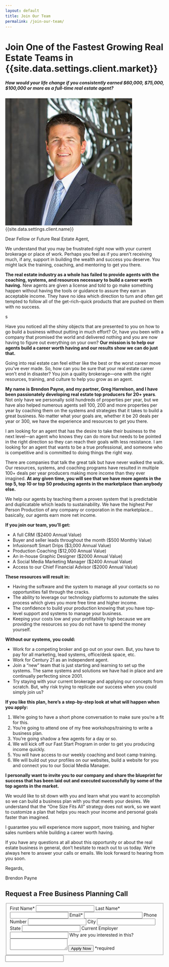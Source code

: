 ```yaml
---
layout: default
title: Join Our Team
permalink: /join-our-team/
---
```


<div class="join-our-team">
<h1 class="join-us">Join One of the Fastest Growing Real Estate Teams in {{site.data.settings.client.market}}</h1>
<h5 class="join-us-subtitle">How would your life change if you consistently earned $60,000, $75,000, $100,000 or more as a full-time real estate agent?</h5>
<div class="recruiting-photo">
<span class="client-image-container">
<img src="/img/headshot.JPG" alt="{{site.data.settings.client.name}}" class="client-image"/>
</span>
<figcaption class="caption">{{site.data.settings.client.name}}</figcaption>
</div>


<p>Dear Fellow or Future Real Estate Agent,</p>

<p>We understand that you may be frustrated right now with your current brokerage or place of work. Perhaps you feel as if you aren’t receiving much, if any, support in building the wealth and success you deserve. You might lack the training, coaching, and mentoring to get you there.</p>

<p><strong>The real estate industry as a whole has failed to provide agents with the coaching, systems, and resources necessary to build a career worth having.</strong> New agents are given a license and told to go make something happen without having the tools or guidance to assure they earn an acceptable income. They have no idea which direction to turn and often get tempted to follow all of the get-rich-quick products that are pushed on them with no success.</p>
s
<p>Have you noticed all the shiny objects that are presented to you on how to go build a business without putting in much effort? Or, have you been with a company that promised the world and delivered nothing and you are now having to figure out everything on your own? <strong>Our mission is to help our agents build a career worth having and our results show we can do just that.</strong></p>

<p>Going into real estate can feel either like the best or the worst career move you’ve ever made. So, how can you be sure that your real estate career won’t end in disaster? You join a quality brokerage—one with the right resources, training, and culture to help you grow as an agent.</p>

<p><strong>My name is Brendon Payne, and my partner, Greg Harrelson, and I have been passionately developing real estate top producers for 20+ years</strong>. Not only have we personally sold hundreds of properties per year, but we have also helped numerous agents sell 100, 200 and more properties per year by coaching them on the systems and strategies that it takes to build a great business. No matter what your goals are, whether it be 20 deals per year or 300, we have the experience and resources to get you there.</p>

<p>I am looking for an agent that has the desire to take their business to the next level—an agent who knows they can do more but needs to be pointed in the right direction so they can reach their goals with less resistance. I am looking for an agent that wants to be a true professional, and someone who is competitive and is committed to doing things the right way.</p>

<p>There are companies that talk the great talk but have never walked the walk. Our resources, systems, and coaching programs have resulted in multiple 100+ deals per year producers making more income than they ever imagined. <strong>At any given time, you will see that we have more agents in the top 5, top 10 or top 50 producing agents in the marketplace than anybody else.</strong></p>

<p>We help our agents by teaching them a proven system that is predictable and duplicatable which leads to sustainability. We have the highest Per Person Production of any company or corporation in the marketplace…basically, our agents earn more net income.</p>

<p><strong>If you join our team, you’ll get:</strong>
<ul class="indent">
<li>A full CRM ($2400 Annual Value) </li>
<li>Buyer and seller leads throughout the month ($500 Monthly Value) </li>
<li>Infusionsoft Smart Drips ($3,000 Annual Value) </li>
<li>Production Coaching ($12,000 Annual Value)</li>
<li>An in-house Graphic Designer ($2000 Annual Value)</li>
<li>A Social Media Marketing Manager ($2400 Annual Value)</li>
<li>Access to our Chief Financial Advisor ($2000 Annual Value)</li>
</ul></p>

<p><strong>These resources will result in:</strong>
<ul class="indent">
<li>Having the software and the system to manage all your contacts so no opportunities fall through the cracks.</li>
<li>The ability to leverage our technology platforms to automate the sales process which gives you more free time and higher income.</li>
<li>The confidence to build your production knowing that you have top-level support and systems to manage your business.</li>
<li>Keeping your costs low and your profitability high because we are providing the resources so you do not have to spend the money yourself.</li>
</ul></p>

<p><strong>Without our systems, you could:</strong>
<ul class="indent">
<li>Work for a competing broker and go out on your own. But, you have to pay for all marketing, lead systems, office/desk space, etc.</li>
<li>Work for Century 21 as an independent agent.</li>
<li>Join a “new” team that is just starting and learning to set up the systems. The same systems and solutions we have had in place and are continually perfecting since 2001.</li>
<li>Try staying with your current brokerage and applying our concepts from scratch. But, why risk trying to replicate our success when you could simply join us?</li>
</ul></p>

<p><strong>If you like this plan, here’s a step-by-step look at what will happen when you apply:</strong>
<ol class="indent">
<li>We’re going to have a short phone conversation to make sure you’re a fit for this. </li>
<li>You’re going to attend one of my free workshops/training to write a business plan. </li>
<li>You’re going shadow a few agents for a day or so. </li>
<li>We will kick off our Fast Start Program in order to get you producing income quickly.</li>
<li>You will have access to our weekly coaching and boot camp training.</li>
<li>We will build out your profiles on our websites, build a website for you and connect you to our Social Media Manager.</li>
</ol></p>

<p><strong>I personally want to invite you to our company and share the blueprint for success that has been laid out and executed successfully by some of the top agents in the market.</strong></p>

<p>We would like to sit down with you and learn what you want to accomplish so we can build a business plan with you that meets your desires. We understand that the “One Size Fits All” strategy does not work, so we want to customize a plan that helps you reach your income and personal goals faster than imagined.</p>

<p>I guarantee you will experience more support, more training, and higher sales numbers while building a career worth having.</p>

<p>If you have any questions at all about this opportunity or about the real estate business in general, don’t hesitate to reach out to us today. We’re always here to answer your calls or emails. We look forward to hearing from you soon.</p>

<p>Regards,</p>

<p>Brendon Payne</p>



<h2 class="recruiting">Request a Free Business Planning Call</h2>

<form method="post" class="home-value cta-forms" action="https://formspree.io/{{site.data.settings.client.email}}" onsubmit="return setReturn()">
					<fieldset><label for="firstname">First Name*</label> <input type="text" required="" name="firstname" /> <label for="lastname">Last Name*</label> <input type="text" required="" name="lastname" /> <label for="email">Email*</label> <input type="text" name="name" /> <label for="phone">Phone Number </label> <input type="tel" name="phone" />
						<!--base32-c9gq6t9k68pkcd3jcwpp4rbkcmtk4-base32--><label for="city">City </label> <input type="text" name="city" /> <label for="state">State </label> <input type="text" name="state" /> <label for="employer">Current Employer </label> <input type="text" name="employer" /> <label for="message">Why are you interested in this? </label><textarea name="employer"></textarea>
						<!--base32-c9gq6t9k68pk8cbme5gq4uv4cguqachj70r2urk1edjk6cg-base32--><input class="submit light-light" type="submit" value="Apply Now" name="submitrecruitingForm" /> <span class="asterisk">*required</span></fieldset>
					<!--base32-c9gq6t9k68pk8c9he1t7cxkecdkpedhpe9h6at3me5r7ee1kddhpwx9q71up4tb3f1u6mc3mdcwp6vkg6rw3gc1dc9gq6t9k68-base32-->
					<div class="hidden"><input type="hidden" value="{{site.data.settings.client.email}}" name="_to" /> <input type="hidden" value="Recruiting Contact Request Message From Your Vyral Careers and Training Video Blog" name="_subject" /> <input type="text" name="_gotcha" /></div>
				</form>
